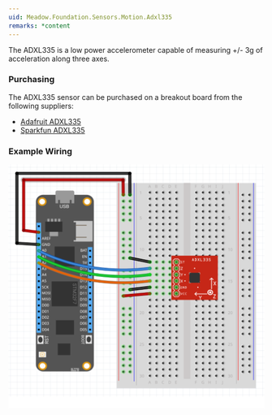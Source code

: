 ```yaml
---
uid: Meadow.Foundation.Sensors.Motion.Adxl335
remarks: *content
---
```


The ADXL335 is a low power accelerometer capable of measuring +/- 3g of acceleration along three axes.

### Purchasing

The ADXL335 sensor can be purchased on a breakout board from the following suppliers:

* [Adafruit ADXL335](https://www.adafruit.com/product/163)
* [Sparkfun ADXL335](https://www.sparkfun.com/products/9269)

### Example Wiring

![](../../API_Assets/Meadow.Foundation.Sensors.Motion.Adxl335/Adxl335_Fritzing.svg)